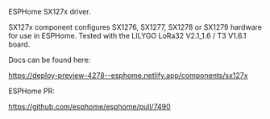 ESPHome SX127x driver.

SX127x component configures SX1276, SX1277, SX1278 or SX1279 hardware for use in ESPHome. Tested with the LILYGO LoRa32 V2.1_1.6 / T3 V1.6.1 board.

Docs can be found here:

https://deploy-preview-4278--esphome.netlify.app/components/sx127x

ESPHome PR:

https://github.com/esphome/esphome/pull/7490
